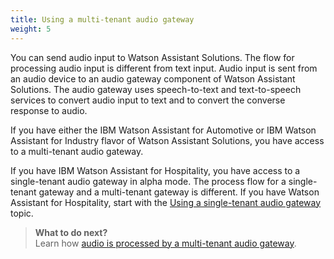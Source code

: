 ```yaml
---
title: Using a multi-tenant audio gateway
weight: 5
---
```

You can send audio input to Watson Assistant Solutions.  The flow for processing audio input is different from text input.  Audio input is sent from an audio device to an audio gateway component of Watson Assistant Solutions.  The audio gateway uses speech-to-text and text-to-speech services to convert audio input to text and to convert the converse response to audio.

If you have either the IBM Watson Assistant for Automotive or IBM Watson Assistant for Industry flavor of Watson Assistant Solutions, you have access to a multi-tenant audio gateway.

If you have IBM Watson Assistant for Hospitality, you have access to a single-tenant audio gateway in alpha mode. The process flow for a single-tenant gateway and a multi-tenant gateway is different. If you have Watson Assistant for Hospitality, start with the [Using a single-tenant audio gateway]({{site.baseurl}}/audio_single/audio_support/) topic.

> **What to do next?**<br/>
Learn how [audio is processed by a multi-tenant audio gateway]({{site.baseurl}}/audio/how_it_works_audio).
